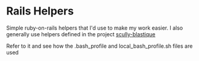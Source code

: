 # Rails Helpers

Simple ruby-on-rails helpers that I'd use to make my work easier. I also generally use helpers defined in the project [scully-blastique](https://github.com/Komefumi/scully-blastique)

Refer to it and see how the .bash_profile and local_bash_profile.sh files are used
